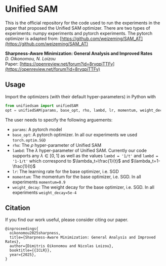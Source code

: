 # Unified SAM
This is the official repository for the code used to run the experiments in the paper that proposed the Unified SAM optimizer. There are two types of experiments: numpy experiments and pytorch experiments. 
The pytorch optimizer is adapted from: [https://github.com/weizeming/SAM_AT](https://github.com/weizeming/SAM_AT)


**Sharpness-Aware Minimization: General Analysis and Improved Rates**\
*D. Oikonomou, N. Loizou*\
Paper: [https://openreview.net/forum?id=8rvqpiTTFv](https://openreview.net/forum?id=8rvqpiTTFv)



## Usage

Import the optimizers (with their default hyper-parameters) in Python with

``` python
from unifiedsam import unifiedSAM
opt = unifiedSAM(params, base_opt, rho, lambd, lr, momentum, weight_decay)
```

The user needs to specify the following arguements:
 * `params`: A pytorch model
 * `base_opt`: A pytorch optimizer. In all our experiments we used `torch.optim.SGD`
 * `rho`: The $\rho$ hyper-parameter of Unified SAM
 * `lambd`: The $\lambda$ hyper-parameter of Unified SAM. Currently our code supports any $\lambda\in[0,1]$ as well as the values `lambd = '1/t'` and `lambd = '1-1/t'` which correspond to $\lambda_t=\frac{1}{t}$ and $\lambda_t=1-\frac{1}{t}$
 * `lr`: The learning rate for the base optimizer, i.e. SGD
 * `momentum`: The momentum for the base optimizer, i.e. SGD. In all experiments `momentum=0.9`
 * `weight_decay`: The weight decay for the base optimizer, i.e. SGD. In all experiments `weight_decay=5e-4`

## Citation

If you find our work useful, please consider citing our paper.

```
@inproceedings{
  oikonomou2025sharpness,
  title={Sharpness-Aware Minimization: General Analysis and Improved Rates},
  author={Dimitris Oikonomou and Nicolas Loizou},
  booktitle={{ICLR}},
  year={2025},
}
```

